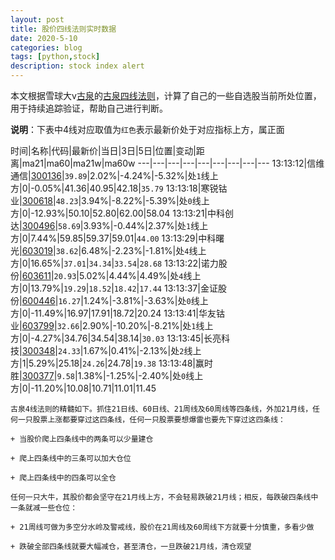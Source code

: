 ```yaml
---
layout: post
title: 股价四线法则实时数据
date: 2020-5-10
categories: blog
tags: [python,stock]
description: stock index alert
---
```



本文根据雪球大v[古泉](https://xueqiu.com/u/7148646888)的[古泉四线法则](https://xueqiu.com/7148646888/130498192)，计算了自己的一些自选股当前所处位置，用于持续追踪验证，帮助自己进行判断。

**说明**：下表中4线对应取值为`红色`表示最新价处于对应指标上方，属正面

时间|名称|代码|最新价|当日|3日|5日|位置|变动|距离|ma21|ma60|ma21w|ma60w
---|---|---|---|---|---|---|---|---
13:13:12|信维通信|[300136](https://xueqiu.com/S/SZ300136)|`39.89`|2.02%|-4.24%|-5.32%|处`1`线上方|0|-0.05%|41.36|40.95|42.18|`35.79`
13:13:18|寒锐钴业|[300618](https://xueqiu.com/S/SZ300618)|`48.23`|3.94%|-8.22%|-5.39%|处`0`线上方|0|-12.93%|50.10|52.80|62.00|58.04
13:13:21|中科创达|[300496](https://xueqiu.com/S/SZ300496)|`58.69`|3.93%|-0.44%|2.37%|处`1`线上方|0|7.44%|59.85|59.37|59.01|`44.00`
13:13:29|中科曙光|[603019](https://xueqiu.com/S/SH603019)|`38.62`|6.48%|-2.23%|-1.81%|处`4`线上方|0|16.65%|`37.01`|`34.34`|`33.54`|`28.68`
13:13:22|诺力股份|[603611](https://xueqiu.com/S/SH603611)|`20.93`|5.02%|4.44%|4.49%|处`4`线上方|0|13.79%|`19.29`|`18.52`|`18.42`|`17.44`
13:13:37|金证股份|[600446](https://xueqiu.com/S/SH600446)|`16.27`|1.24%|-3.81%|-3.63%|处`0`线上方|0|-11.49%|16.97|17.91|18.72|20.24
13:13:41|华友钴业|[603799](https://xueqiu.com/S/SH603799)|`32.66`|2.90%|-10.20%|-8.21%|处`1`线上方|0|-4.27%|34.76|34.54|38.14|`30.03`
13:13:45|长亮科技|[300348](https://xueqiu.com/S/SZ300348)|`24.33`|1.67%|0.41%|-2.13%|处`2`线上方|1|5.29%|25.18|`24.26`|24.78|`19.38`
13:13:48|赢时胜|[300377](https://xueqiu.com/S/SZ300377)|`9.58`|1.38%|-1.25%|-2.40%|处`0`线上方|0|-11.20%|10.08|10.71|11.01|11.45

```
古泉4线法则的精髓如下。抓住21日线、60日线、21周线及60周线等四条线，外加21月线，任何一只股票上涨都要穿过这四条线，任何一只股票要想爆雷也要先下穿过这四条线：

+ 当股价爬上四条线中的两条可以少量建仓

+ 爬上四条线中的三条可以加大仓位

+ 爬上四条线中的四条可以全仓

任何一只大牛，其股价都会坚守在21月线上方，不会轻易跌破21月线；相反，每跌破四条线中一条就减一些仓位：

+ 21周线可做为多空分水岭及警戒线，股价在21周线及60周线下方就要十分慎重，多看少做

+ 跌破全部四条线就要大幅减仓，甚至清仓，一旦跌破21月线，清仓观望
```